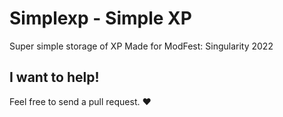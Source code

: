 # Simplexp - Simple XP

Super simple storage of XP
Made for ModFest: Singularity 2022

## I want to help!
Feel free to send a pull request. ❤️
